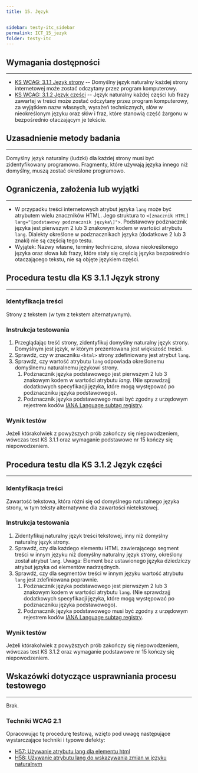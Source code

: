 ```yaml
---
title: 15. Język


sidebar: testy-itc_sidebar
permalink: ICT_15_jezyk
folder: testy-itc
---
```


## Wymagania dostępności
---------------------
-   [KS WCAG: 3.1.1 Język strony](http://www.w3.org/TR/UNDERSTANDING-WCAG20/meaning-doc-lang-id.html) -- Domyślny język naturalny każdej strony internetowej może zostać odczytany przez program komputerowy.
-   [KS WCAG: 3.1.2 Język części](http://www.w3.org/TR/UNDERSTANDING-WCAG20/meaning-other-lang-id.html) -- Język naturalny każdej części lub frazy zawartej w treści może zostać odczytany przez program komputerowy, za wyjątkiem nazw własnych, wyrażeń technicznych, słów w nieokreślonym języku oraz słów i fraz, które stanowią część żargonu w bezpośrednio otaczającym je tekście.

## Uzasadnienie metody badania
------------------------------
Domyślny język naturalny (ludzki) dla każdej strony musi być zidentyfikowany programowo. Fragmenty, które używają języka innego niż domyślny, muszą zostać określone programowo.

## Ograniczenia, założenia lub wyjątki
--------------------------------------
-   W przypadku treści internetowych atrybut języka `lang` może być atrybutem wielu znaczników HTML. Jego struktura to `<[znacznik HTML] lang="[podstawowy podznacznik języka\]">`. Podstawowy podznacznik języka jest pierwszym 2 lub 3 znakowym kodem w wartości atrybutu `lang`. Dialekty określone w podznacznikach języka (dodatkowe 2 lub 3 znaki) nie są częścią tego testu.
-   Wyjątek:  Nazwy własne, terminy techniczne, słowa nieokreślonego języka oraz słowa lub frazy, które stały się częścią języka bezpośrednio otaczającego tekstu, nie są objęte językiem części.

## Procedura testu dla KS 3.1.1 Język strony
--------------------------------------------
### Identyfikacja treści
Strony z tekstem (w tym z tekstem alternatywnym).

### Instrukcja testowania
1.  Przeglądając treść strony, zidentyfikuj domyślny naturalny język strony. Domyślnym jest język, w którym prezentowana jest większość treści.
2.  Sprawdź, czy w znaczniku `<html>` strony zdefiniowany jest atrybut `lang`.
3.  Sprawdź, czy wartość atrybutu `lang` odpowiada określonemu domyślnemu naturalnemu językowi strony.
    1.  Podznacznik języka podstawowego jest pierwszym 2 lub 3 znakowym kodem w wartości atrybutu *lang*. (Nie sprawdzajj dodatkowych specyfikacji języka, które mogą występować po podznaczniku języka podstawowego).
    2.  Podznacznik języka podstawowego musi być zgodny z urzędowym rejestrem kodów [IANA Language subtag registry](http://www.iana.org/assignments/language-subtag-registry).

### Wynik testów
Jeżeli którakolwiek z powyższych prób zakończy się niepowodzeniem, wówczas test KS 3.1.1  oraz wymaganie podstawowe nr 15 kończy się niepowodzeniem.

## Procedura testu dla KS 3.1.2 Język części
--------------------------------------------
### Identyfikacja treści
Zawartość tekstowa, która różni się od domyślnego naturalnego języka strony, w tym teksty alternatywne dla zawartości nietekstowej.

### Instrukcja testowania
1.  Zidentyfikuj naturalny język treści tekstowej, inny niż domyślny naturalny język strony.
2.  Sprawdź, czy dla każdego elementu HTML zawierającego segment treści w innym języku niż domyślny naturalny język strony, określony został atrybut `lang`. Uwaga: Element bez ustawionego języka dziedziczy atrybut języka od elementów nadrzędnych.
3.  Sprawdź, czy dla segmentów treści w innym języku wartość atrybutu `lang` jest zdefiniowana poprawnie.
    1.  Podznacznik języka podstawowego jest pierwszym 2 lub 3 znakowym kodem w wartości atrybutu `lang`. (Nie sprawdzajj dodatkowych specyfikacji języka, które mogą występować po podznaczniku języka podstawowego).
    2.  Podznacznik języka podstawowego musi być zgodny z urzędowym rejestrem kodów [IANA Language subtag registry](http://www.iana.org/assignments/language-subtag-registry).
### Wynik testów
Jeżeli którakolwiek z powyższych prób zakończy się niepowodzeniem, wówczas test KS 3.1.2  oraz wymaganie podstawowe nr 15 kończy się niepowodzeniem.

##  Wskazówki dotyczące usprawniania procesu testowego
----------------------------------------------------------
Brak.

### Techniki WCAG 2.1
Opracowując tę procedurę testową, wzięto pod uwagę następujące wystarczające techniki i typowe defekty:
-   [H57: Używanie atrybutu lang dla elementu html](https://www.w3.org/TR/WCAG20-TECHS/H57.html)
-   [H58: Używanie atrybutu lang do wskazywania zmian w języku naturalnym](https://www.w3.org/TR/WCAG20-TECHS/H58.html)


